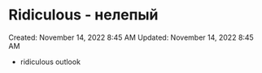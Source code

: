 # Ridiculous - нелепый

Created: November 14, 2022 8:45 AM
Updated: November 14, 2022 8:45 AM

- ridiculous outlook